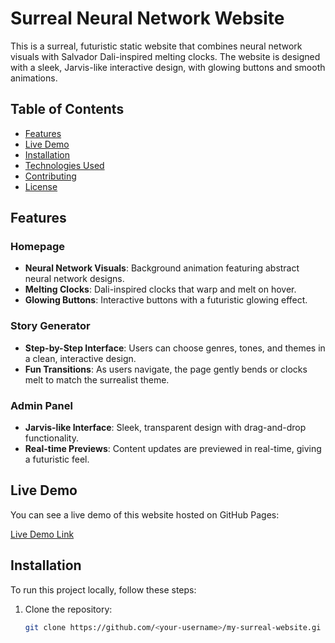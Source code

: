 # Surreal Neural Network Website

This is a surreal, futuristic static website that combines neural network visuals with Salvador Dali-inspired melting clocks. The website is designed with a sleek, Jarvis-like interactive design, with glowing buttons and smooth animations.

## Table of Contents

- [Features](#features)
- [Live Demo](#live-demo)
- [Installation](#installation)
- [Technologies Used](#technologies-used)
- [Contributing](#contributing)
- [License](#license)

## Features

### Homepage
- **Neural Network Visuals**: Background animation featuring abstract neural network designs.
- **Melting Clocks**: Dali-inspired clocks that warp and melt on hover.
- **Glowing Buttons**: Interactive buttons with a futuristic glowing effect.

### Story Generator
- **Step-by-Step Interface**: Users can choose genres, tones, and themes in a clean, interactive design.
- **Fun Transitions**: As users navigate, the page gently bends or clocks melt to match the surrealist theme.

### Admin Panel
- **Jarvis-like Interface**: Sleek, transparent design with drag-and-drop functionality.
- **Real-time Previews**: Content updates are previewed in real-time, giving a futuristic feel.

## Live Demo

You can see a live demo of this website hosted on GitHub Pages:

[Live Demo Link](https://<your-username>.github.io/my-surreal-website/)

## Installation

To run this project locally, follow these steps:

1. Clone the repository:
   ```bash
   git clone https://github.com/<your-username>/my-surreal-website.gi
